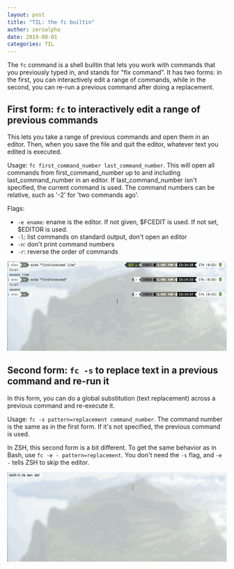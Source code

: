 ```yaml
---
layout: post
title: "TIL: the fc builtin"
author: zeroalpha
date: 2019-08-01
categories: TIL
---
```


The `fc` command is a shell builtin that lets you work with commands that you previously typed in, and stands for "fix command".
It has two forms: in the first, you can interactively edit a range of commands, while in the second, you can re-run a previous command after doing a replacement.

## First form: `fc` to interactively edit a range of previous commands
This lets you take a range of previous commands and open them in an editor.
Then, when you save the file and quit the editor, whatever text you edited is executed.

Usage: `fc first_command_number last_command_number`.
This will open all commands from first_command_number up to and including last_command_number in an editor.
If last_command_number isn't specified, the current command is used.
The command numbers can be relative, such as '-2' for 'two commands ago'.

Flags:
* `-e ename`: ename is the editor. If not given, $FCEDIT is used. If not set, $EDITOR is used.
* `-l`: list commands on standard output, don't open an editor
* `-n`: don't print command numbers
* `-r`: reverse the order of commands

![fc edit demo](/img/fc-demos/edit.gif)

## Second form: `fc -s` to replace text in a previous command and re-run it
In this form, you can do a global substitution (text replacement) across a previous command and re-execute it.

Usage: `fc -s pattern=replacement command_number`.
The command number is the same as in the first form.
If it's not specified, the previous command is used.

In ZSH, this second form is a bit different.
To get the same behavior as in Bash, use `fc -e - pattern=replacement`.
You don't need the `-s` flag, and `-e -` tells ZSH to skip the editor.

![fc edit demo](/img/fc-demos/substitute.gif)

